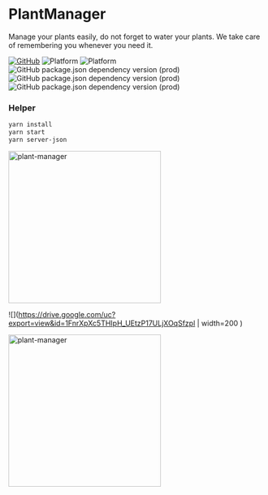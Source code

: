 # PlantManager

Manage your plants easily, do not forget to water your plants. We take care of remembering you whenever you need it.

[![GitHub](https://img.shields.io/github/license/gabrielleles18/plant-manager)](https://github.com/gabrielleles18/plant-manager/blob/main/LICENSE)
![Platform](http://img.shields.io/badge/platform-android-green.svg?style=flat)
![Platform](http://img.shields.io/badge/platform-ios-green.svg?style=flat)
![GitHub package.json dependency version (prod)](https://img.shields.io/github/package-json/dependency-version/gabrielleles18/plant-manager/expo)
![GitHub package.json dependency version (prod)](https://img.shields.io/github/package-json/dependency-version/gabrielleles18/plant-manager/react)
![GitHub package.json dependency version (prod)](https://img.shields.io/github/package-json/dependency-version/gabrielleles18/plant-manager/axios)

### Helper

```bash  
yarn install 
yarn start
yarn server-json
```


<img src="https://drive.google.com/uc?export=view&id=1FnrXpXc5THIpH_UEtzP17ULjXOqSfzpl" style="width: 300px;" title="plant-manager" />

![](https://drive.google.com/uc?export=view&id=1FnrXpXc5THIpH_UEtzP17ULjXOqSfzpl | width=200 )

<a href="https://drive.google.com/uc?export=view&id=1FnrXpXc5THIpH_UEtzP17ULjXOqSfzpl"><img src="https://drive.google.com/uc?export=view&id=1FnrXpXc5THIpH_UEtzP17ULjXOqSfzpl" style="width: 300px; max-width: 100%; height: auto" title="plant-manager" />

